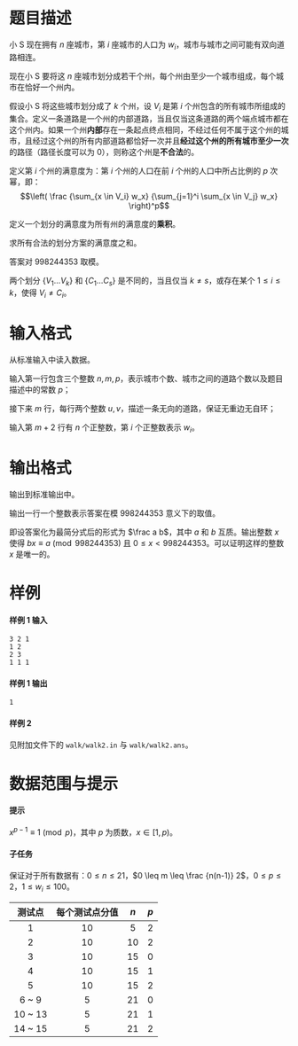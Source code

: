 
# 题目描述

小 S 现在拥有 $n$ 座城市，第 $i$ 座城市的人口为 $w_i$，城市与城市之间可能有双向道路相连。

现在小 S 要将这 $n$ 座城市划分成若干个州，每个州由至少一个城市组成，每个城市在恰好一个州内。

假设小 S 将这些城市划分成了 $k$ 个州，设 $V_i$ 是第 $i$ 个州包含的所有城市所组成的集合。定义一条道路是一个州的内部道路，当且仅当这条道路的两个端点城市都在这个州内。如果一个州**内部**存在一条起点终点相同，不经过任何不属于这个州的城市，且经过这个州的所有内部道路都恰好一次并且**经过这个州的所有城市至少一次**的路径（路径长度可以为 $0$），则称这个州是**不合法**的。

定义第 $i$ 个州的满意度为：第 $i$ 个州的人口在前 $i$ 个州的人口中所占比例的 $p$ 次幂，即：
$$\left( \frac {\sum_{x \in V_i} w_x} {\sum_{j=1}^i \sum_{x \in V_j} w_x} \right)^p$$

定义一个划分的满意度为所有州的满意度的**乘积**。

求所有合法的划分方案的满意度之和。

答案对 $998244353$ 取模。

两个划分 $\{V_1 \dots V_k\}$ 和 $\{C_1 \dots C_s\}$ 是不同的，当且仅当 $k \neq s$，或存在某个 $1 \leq i \leq k$，使得 $V_i \neq C_i$。

# 输入格式

从标准输入中读入数据。

输入第一行包含三个整数 $n, m, p$，表示城市个数、城市之间的道路个数以及题目描述中的常数 $p$；

接下来 $m$ 行，每行两个整数 $u, v$，描述一条无向的道路，保证无重边无自环；

输入第 $m+2$ 行有 $n$ 个正整数，第 $i$ 个正整数表示 $w_i$。

# 输出格式

输出到标准输出中。

输出一行一个整数表示答案在模 $998244353$ 意义下的取值。

即设答案化为最简分式后的形式为 $\frac a b$，其中 $a$ 和 $b$ 互质。输出整数 $x$ 使得 $bx \equiv a \pmod {998244353}$ 且 $0 \leq x < 998244353$。可以证明这样的整数 $x$ 是唯一的。

# 样例

#### 样例 1 输入

```plain
3 2 1
1 2
2 3
1 1 1
```

#### 样例 1 输出

```plain
1
```

#### 样例 2

见附加文件下的 `walk/walk2.in` 与 `walk/walk2.ans`。

# 数据范围与提示

#### 提示

$x^{p-1} \equiv 1 \pmod p$，其中 $p$ 为质数，$x \in \left[1, p\right)$。

#### 子任务

保证对于所有数据有：$0 \leq n \leq 21$，$0 \leq m \leq \frac {n(n-1)} 2$，$0 \leq p \leq 2$，$1 \leq w_i \leq 100$。

|	测试点	|	每个测试点分值	|	$n$		|	$p$	|
|:----------------:|:-----------------------------:|:----------------:|:---------:|
|		1	|			$10$	|	$5$		|	$2$	|
|		2	|			$10$	|	$10$	|	$2$	|
|		3	|			$10$	|	$15$	|	$0$	|
|		4	|			$10$	|	$15$	|	$1$	|
|		5	|			$10$	|	$15$	|	$2$	|
|	6 ~ 9	|			$5$		|	$21$	|	$0$	|
|	10 ~ 13	|			$5$		|	$21$	|	$1$	|
|	14 ~ 15	|			$5$		|	$21$	|	$2$	|

